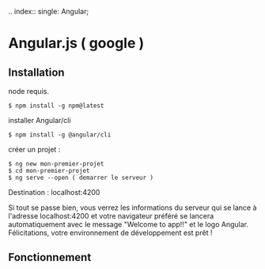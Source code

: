 .. index::
   single: Angular;

Angular.js ( google )
===================

Installation
-------------------

node requis.

    $ npm install -g npm@latest

installer Angular/cli

    $ npm install -g @angular/cli

créer un projet :

    $ ng new mon-premier-projet
    $ cd mon-premier-projet
    $ ng serve --open ( demarrer le serveur )

Destination : localhost:4200

Si tout se passe bien, vous verrez les informations du serveur qui se lance à
 l'adresse localhost:4200 et votre navigateur préféré se lancera automatiquement
avec le message "Welcome to app!!" et le logo Angular.
Félicitations, votre environnement de développement est prêt !

Fonctionnement
-------------------
